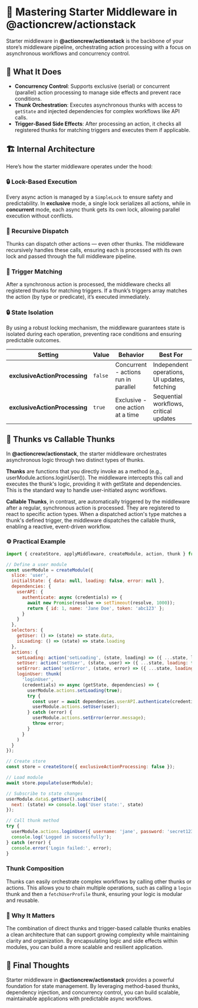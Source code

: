 # 🧭 Mastering Starter Middleware in @actioncrew/actionstack

Starter middleware in **@actioncrew/actionstack** is the backbone of your store’s middleware pipeline, orchestrating action processing with a focus on asynchronous workflows and concurrency control.

## 🧩 What It Does

- **Concurrency Control**: Supports exclusive (serial) or concurrent (parallel) action processing to manage side effects and prevent race conditions.
- **Thunk Orchestration**: Executes asynchronous thunks with access to `getState` and injected dependencies for complex workflows like API calls.
- **Trigger-Based Side Effects**: After processing an action, it checks all registered thunks for matching triggers and executes them if applicable.

## 🏗️ Internal Architecture
Here’s how the starter middleware operates under the hood:

### 🔒 Lock-Based Execution
Every async action is managed by a `SimpleLock` to ensure safety and predictability. In **exclusive** mode, a single lock serializes all actions, while in **concurrent** mode, each async thunk gets its own lock, allowing parallel execution without conflicts.

### 🔁 Recursive Dispatch
Thunks can dispatch other actions — even other thunks. The middleware recursively handles these calls, ensuring each is processed with its own lock and passed through the full middleware pipeline.

### 🎯 Trigger Matching
After a synchronous action is processed, the middleware checks all registered thunks for matching triggers. If a thunk’s triggers array matches the action (by type or predicate), it’s executed immediately.

### 🔒 State Isolation
By using a robust locking mechanism, the middleware guarantees state is isolated during each operation, preventing race conditions and ensuring predictable outcomes.

| Setting                      | Value   | Behavior                                   | Best For                                      |
|------------------------------|---------|--------------------------------------------|-----------------------------------------------|
| **exclusiveActionProcessing** | `false` | Concurrent - actions run in parallel       | Independent operations, UI updates, fetching   |
| **exclusiveActionProcessing** | `true`  | Exclusive - one action at a time           | Sequential workflows, critical updates         |

## 🤝 Thunks vs Callable Thunks

In **@actioncrew/actionstack**, the starter middleware orchestrates asynchronous logic through two distinct types of thunks.

**Thunks** are functions that you directly invoke as a method (e.g., userModule.actions.loginUser()). The middleware intercepts this call and executes the thunk's logic, providing it with getState and dependencies. This is the standard way to handle user-initiated async workflows.

**Callable Thunks**, in contrast, are automatically triggered by the middleware after a regular, synchronous action is processed. They are registered to react to specific action types. When a dispatched action's type matches a thunk's defined trigger, the middleware dispatches the callable thunk, enabling a reactive, event-driven workflow.

### ⚙️ Practical Example

```javascript
import { createStore, applyMiddleware, createModule, action, thunk } from '@actioncrew/actionstack';

// Define a user module
const userModule = createModule({
  slice: 'user',
  initialState: { data: null, loading: false, error: null },
  dependencies: {
    userAPI: {
      authenticate: async (credentials) => {
        await new Promise(resolve => setTimeout(resolve, 1000));
        return { id: 1, name: 'Jane Doe', token: 'abc123' };
      }
    }
  },
  selectors: {
    getUser: () => (state) => state.data,
    isLoading: () => (state) => state.loading
  },
  actions: {
    setLoading: action('setLoading', (state, loading) => ({ ...state, loading })),
    setUser: action('setUser', (state, user) => ({ ...state, loading: false, data: user, error: null })),
    setError: action('setError', (state, error) => ({ ...state, loading: false, error })),
    loginUser: thunk(
      'loginUser',
      (credentials) => async (getState, dependencies) => {
        userModule.actions.setLoading(true);
        try {
          const user = await dependencies.userAPI.authenticate(credentials);
          userModule.actions.setUser(user);
        } catch (error) {
          userModule.actions.setError(error.message);
          throw error;
        }
      }
    )
  }
});

// Create store
const store = createStore({ exclusiveActionProcessing: false });

// Load module
await store.populate(userModule);

// Subscribe to state changes
userModule.data$.getUser().subscribe({
  next: (state) => console.log('User state:', state)
});

// Call thunk method
try {
  userModule.actions.loginUser({ username: 'jane', password: 'secret123' });
  console.log('Logged in successfully');
} catch (error) {
  console.error('Login failed:', error);
}
```

### Thunk Composition

Thunks can easily orchestrate complex workflows by calling other thunks or actions. This allows you to chain multiple operations, such as calling a `login` thunk and then a `fetchUserProfile` thunk, ensuring your logic is modular and reusable.

### 🧠 Why It Matters

The combination of direct thunks and trigger-based callable thunks enables a clean architecture that can support growing complexity while maintaining clarity and organization. By encapsulating logic and side effects within modules, you can build a more scalable and resilient application.

## 🧵 Final Thoughts

Starter middleware in **@actioncrew/actionstack** provides a powerful foundation for state management. By leveraging method-based thunks, dependency injection, and concurrency control, you can build scalable, maintainable applications with predictable async workflows.

